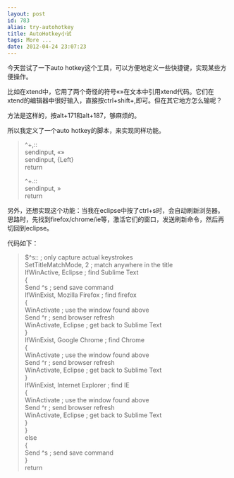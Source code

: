 ```yaml
---
layout: post
id: 783
alias: try-autohotkey
title: AutoHotkey小试
tags: More ...
date: 2012-04-24 23:07:23
---
```


今天尝试了一下auto hotkey这个工具，可以方便地定义一些快捷键，实现某些方便操作。

比如在xtend中，它用了两个奇怪的符号«»在文本中引用xtend代码。它们在xtend的编辑器中很好输入，直接按ctrl+shift+,即可。但在其它地方怎么输呢？

方法是这样的，按alt+171和alt+187，够麻烦的。

所以我定义了一个auto hotkey的脚本，来实现同样功能。

> ^+,::      
> sendinput, «»       
> sendinput, {Left}       
> return
> 
> ^+.::      
> sendinput, »       
> return
> 
>  

另外，还想实现这个功能：当我在eclipse中按了ctrl+s时，会自动刷新浏览器。思路时，先找到firefox/chrome/ie等，激活它们的窗口，发送刷新命令，然后再切回到eclipse。

代码如下：

> $^s::                                       ; only capture actual keystrokes      
> SetTitleMatchMode, 2                        ; match anywhere in the title       
> IfWinActive, Eclipse                        ; find Sublime Text       
> {       
>     Send ^s                                 ; send save command       
>     IfWinExist, Mozilla Firefox             ; find firefox       
>     {       
>         WinActivate                         ; use the window found above       
>         Send ^r                             ; send browser refresh       
>         WinActivate, Eclipse                ; get back to Sublime Text       
>     }       
>     IfWinExist, Google Chrome               ; find Chrome       
>     {       
>         WinActivate                         ; use the window found above       
>         Send ^r                             ; send browser refresh       
>         WinActivate, Eclipse                ; get back to Sublime Text       
>     }       
>     IfWinExist, Internet Explorer            ; find IE       
>     {       
>         WinActivate                         ; use the window found above       
>         Send ^r                             ; send browser refresh       
>         WinActivate, Eclipse                ; get back to Sublime Text       
>     }       
> }       
> else       
> {       
>     Send ^s                                 ; send save command       
> }       
> return

<p><font color="#666666"></font>
</p>
